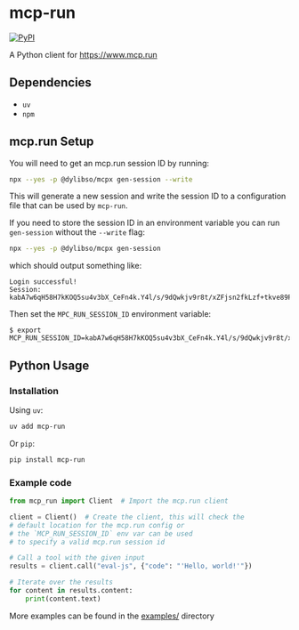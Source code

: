 # mcp-run
[![PyPI](https://img.shields.io/pypi/v/mcp-run)](https://pypi.org/project/mcp-run/)


A Python client for https://www.mcp.run

## Dependencies

- `uv`
- `npm`

## mcp.run Setup

You will need to get an mcp.run session ID by running:

```bash
npx --yes -p @dylibso/mcpx gen-session --write
```

This will generate a new session and write the session ID to a configuration file that can be used
by `mcp-run`.
 
If you need to store the session ID in  an environment variable you can run `gen-session`
without the `--write` flag:

```bash
npx --yes -p @dylibso/mcpx gen-session
```

which should output something like:

```
Login successful!
Session: kabA7w6qH58H7kKOQ5su4v3bX_CeFn4k.Y4l/s/9dQwkjv9r8t/xZFjsn2fkLzf+tkve89P1vKhQ
```

Then set the `MPC_RUN_SESSION_ID` environment variable:

```
$ export MCP_RUN_SESSION_ID=kabA7w6qH58H7kKOQ5su4v3bX_CeFn4k.Y4l/s/9dQwkjv9r8t/xZFjsn2fkLzf+tkve89P1vKhQ
```

## Python Usage

### Installation

Using `uv`:

```bash
uv add mcp-run
```

Or `pip`:

```bash
pip install mcp-run
```

### Example code

```python
from mcp_run import Client  # Import the mcp.run client

client = Client()  # Create the client, this will check the
# default location for the mcp.run config or
# the `MCP_RUN_SESSION_ID` env var can be used
# to specify a valid mcp.run session id

# Call a tool with the given input
results = client.call("eval-js", {"code": "'Hello, world!'"})

# Iterate over the results
for content in results.content:
    print(content.text)
```

More examples can be found in the [examples/](https://github.com/dylibso/mcp-run-py/tree/main/examples) directory

